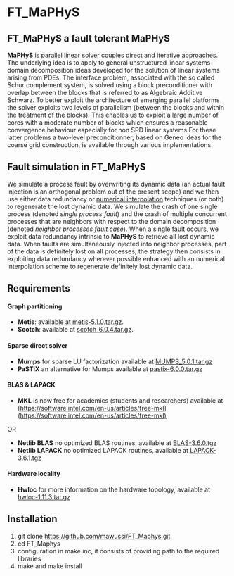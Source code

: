# FT_MaPHyS

## FT_MaPHyS a fault tolerant MaPHyS
[**MaPHyS**](https://gitlab.inria.fr/solverstack/maphys/maphys/) is parallel linear solver couples direct and iterative
  approaches. The underlying idea is to apply to general unstructured linear systems domain decomposition
  ideas developed for the solution of linear systems arising from PDEs. The interface problem,
  associated with the so called Schur complement system, is solved using a block preconditioner
  with overlap between the blocks that is referred to as Algebraic Additive Schwarz. To better exploit the architecture of
  emerging parallel platforms the solver exploits two levels of parallelism
  (between the blocks and within the treatment of the blocks). This enables us to exploit a large number
  of cores with a moderate number of blocks which ensures a reasonable convergence behaviour especially for non SPD linear systems.For these latter problems a two-level preconditionner, based on Geneo ideas for the coarse grid construction, is available through various implementations.
  
## Fault simulation in FT_MaPHyS
 We simulate a process fault by overwriting its
dynamic data (an actual fault injection is an orthogonal problem out
of the present scope) and we then use either data redundancy or [numerical 
interpolation](https://hal.inria.fr/hal-01323192/file/final_nlaa.pdf) 
techniques (or both) to regenerate the lost dynamic data. We simulate
the crash of one single process (denoted *single process fault*) and 
the crash of multiple concurrent processes that are
neighbors with respect to the domain decomposition (denoted
*neighbor processes fault case*). When a single fault occurs, we
exploit data redundancy intrinsic to **MaPHyS** to retrieve all lost
dynamic data. When faults are simultaneously injected into neighbor
processes, part of the data is definitely lost on all processes; the
strategy then consists in exploiting data redundancy wherever
possible enhanced with an numerical interpolation scheme to regenerate definitely lost
dynamic data.

## Requirements

#### Graph partitioning 
* **Metis**: available at [metis-5.1.0.tar.gz](http://glaros.dtc.umn.edu/gkhome/fetch/sw/metis/metis-5.1.0.tar.gz).
* **Scotch**: available at [scotch_6.0.4.tar.gz](http://gforge.inria.fr/frs/download.php/file/34618/scotch_6.0.4.tar.gz).

#### Sparse direct solver
* **Mumps** for sparse LU factorization available at [MUMPS_5.0.1.tar.gz](http://mumps.enseeiht.fr/MUMPS_5.0.1.tar.gz)
* **PaSTiX** an alternative for Mumps available at   [pastix-6.0.0.tar.gz](http://pastix.gforge.inria.fr/files/README-txt.html)

#### BLAS & LAPACK
* **MKL** is now free for academics (students and researchers) available at [https://software.intel.com/en-us/articles/free-mkl](https://software.intel.com/en-us/articles/free-mkl)

OR
* **Netlib BLAS** no optimized BLAS routines, available at [BLAS-3.6.0.tgz](http://www.netlib.org/blas/blas-3.6.0.tgz)
* **Netlib LAPACK** no optimized LAPACK routines, available at [LAPACK-3.6.1.tgz](http://www.netlib.org/lapack/lapack-3.6.1.tgz) 
 
#### Hardware locality
* **Hwloc** for more information on the hardware topology,  available at [hwloc-1.11.3.tar.gz](https://www.open-mpi.org/software/hwloc/v1.11/downloads/hwloc-1.11.3.tar.gz)

## Installation 
1. git clone https://github.com/mawussi/FT_Maphys.git
2. cd FT_Maphys
3. configuration in make.inc, it consists of providing path to the required libraries 
4. make and make install

